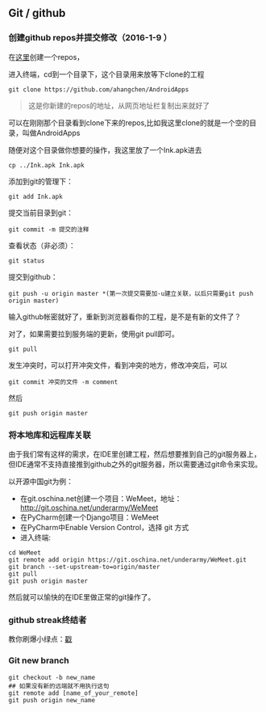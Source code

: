 ## Git / github
### 创建github repos并提交修改（2016-1-9 ）

在[这里](https://github.com/new)创建一个repos，

进入终端，cd到一个目录下，这个目录用来放等下clone的工程
```
git clone https://github.com/ahangchen/AndroidApps 
```
> 这是你新建的repos的地址，从网页地址栏复制出来就好了

可以在刚刚那个目录看到clone下来的repos,比如我这里clone的就是一个空的目录，叫做AndroidApps

随便对这个目录做你想要的操作，我这里放了一个Ink.apk进去  
```
cp ../Ink.apk Ink.apk
```
添加到git的管理下： 
```
git add Ink.apk
```

提交当前目录到git： 
```
git commit -m 提交的注释
```

查看状态（非必须）： 
```
git status
```
提交到github：
```
git push -u origin master *(第一次提交需要加-u建立关联，以后只需要git push origin master)
```
输入github帐密就好了，重新到浏览器看你的工程，是不是有新的文件了？

对了，如果需要拉到服务端的更新，使用git pull即可。
```
git pull
```
发生冲突时，可以打开冲突文件，看到冲突的地方，修改冲突后，可以
```
git commit 冲突的文件 -m comment
```
然后
```
git push origin master
```

### 将本地库和远程库关联
由于我们常有这样的需求，在IDE里创建工程，然后想要推到自己的git服务器上，但IDE通常不支持直接推到github之外的git服务器，所以需要通过git命令来实现。

以开源中国git为例：
- 在git.oschina.net创建一个项目：WeMeet，地址：http://git.oschina.net/underarmy/WeMeet
- 在PyCharm创建一个Django项目：WeMeet
- 在PyCharm中Enable Version Control，选择 git 方式
- 进入终端:
```
cd WeMeet
git remote add origin https://git.oschina.net/underarmy/WeMeet.git
git branch --set-upstream-to=origin/master
git pull
git push origin master
```
然后就可以愉快的在IDE里做正常的git操作了。

### github streak终结者

教你刷爆小绿点：[戳](green_blush.md)

### Git new branch
```
git checkout -b new_name
## 如果没有新的远端就不用执行这句
git remote add [name_of_your_remote]
git push origin new_name
```
